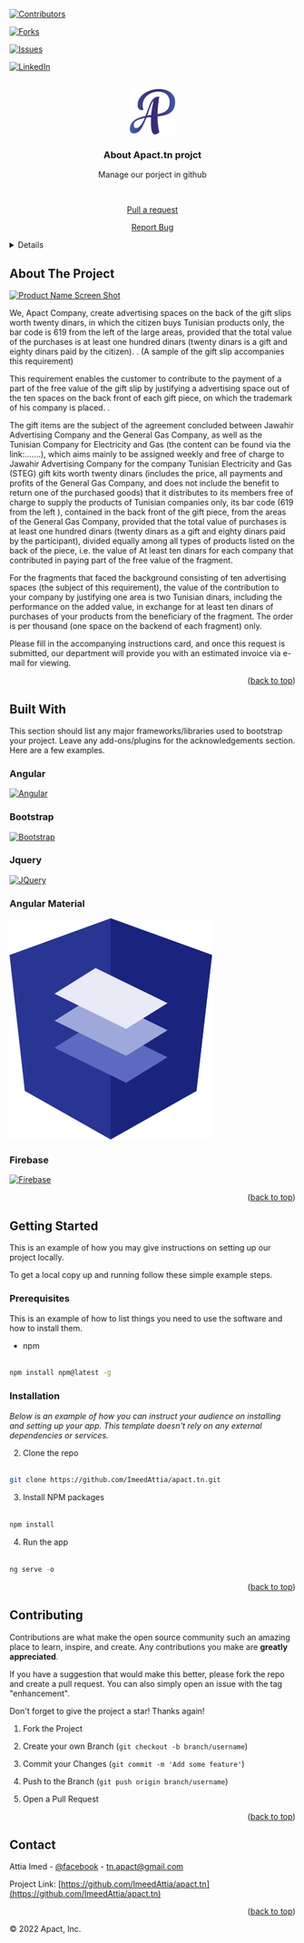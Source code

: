  
<a  name="readme-top"></a>


[![Contributors][contributors-shield]][contributors-url]

[![Forks][forks-shield]][forks-url]

[![Issues][issues-shield]][issues-url]

[![LinkedIn][linkedin-shield]][linkedin-url]

  
  
  

<!-- PROJECT LOGO -->

<br />

<div align="center">

<a  href="https://github.com/ImeedAttia/apact.tn">

<img  src="src/assets/logo.png"  alt="Logo"  width="80"  height="80">

</a>

  

<h3 align="center">About Apact.tn projct</h3>

  

<p align="center">

Manage our porject in github

<br />

<a  href="https://github.com/ImeedAttia/apact.tn/pulls">Pull a request </a>

<a  href="https://github.com/ImeedAttia/apact.tn/issues">Report Bug</a>

</div>

  
  
  

<!-- TABLE OF CONTENTS -->

<details>

## <summary>Table of Contents</summary>

<ol>

<li> <a  href="#about-the-project">About The Project</a>

<ul>

<li><a  href="#built-with">Built With</a></li>

</ul>

**<a  href="#getting-started">Getting Started</a>**

<ul>

<li><a  href="#prerequisites">Prerequisites</a></li>

<li><a  href="#installation">Installation</a></li>

</ul>

</li>

<li><a  href="#usage">Usage</a></li>

<li><a  href="#contributing">Contributing</a></li>



<li><a  href="#contact">Contact</a></li>



</ol>

</details>

  
  
  

<!-- ABOUT THE PROJECT -->

## About The Project

  

[![Product Name Screen Shot][product-screenshot]](src\assets\screen-shot.jpg)

  


We, Apact Company, create advertising spaces on the back of the gift slips worth twenty dinars, in which the citizen buys Tunisian products only, the bar code is 619 from the left of the large areas, provided that the total value of the purchases is at least one hundred dinars (twenty dinars is a gift and eighty dinars paid by the citizen). . (A sample of the gift slip accompanies this requirement)

This requirement enables the customer to contribute to the payment of a part of the free value of the gift slip by justifying a advertising space out of the ten spaces on the back front of each gift piece, on which the trademark of his company is placed. .

 The gift items are the subject of the agreement concluded between Jawahir Advertising Company and the General Gas Company, as well as the Tunisian Company for Electricity and Gas (the content can be found via the link:.......), which aims mainly to be assigned weekly and free of charge to Jawahir Advertising Company for the company Tunisian Electricity and Gas (STEG) gift kits worth twenty dinars (includes the price, all payments and profits of the General Gas Company, and does not include the benefit to return one of the purchased goods) that it distributes to its members free of charge to supply the products of Tunisian companies only, its bar code (619 from the left ), contained in the back front of the gift piece, from the areas of the General Gas Company, provided that the total value of purchases is at least one hundred dinars (twenty dinars as a gift and eighty dinars paid by the participant), divided equally among all types of products listed on the back of the piece, i.e. the value of At least ten dinars for each company that contributed in paying part of the free value of the fragment.

For the fragments that faced the background consisting of ten advertising spaces (the subject of this requirement), the value of the contribution to your company by justifying one area is two Tunisian dinars, including the performance on the added value, in exchange for at least ten dinars of purchases of your products from the beneficiary of the fragment. The order is per thousand (one space on the backend of each fragment) only.

Please fill in the accompanying instructions card, and once this request is submitted, our department will provide you with an estimated invoice via e-mail for viewing.
   

<p align="right">(<a  href="#readme-top">back to top</a>)</p>

  
  
  

## Built With

  

This section should list any major frameworks/libraries used to bootstrap your project. Leave any add-ons/plugins for the acknowledgements section. Here are a few examples.

### Angular

 [![Angular][Angular.io]][Angular-url]
### Bootstrap
 [![Bootstrap][Bootstrap.com]][Bootstrap-url]
### Jquery
 [![JQuery][JQuery.com]][JQuery-url]
### Angular Material
 [![Material][Material.com]][Material-url]
### Firebase
 [![Firebase][Firebase.com]][Firebase-url]

<p align="right">(<a  href="#readme-top">back to top</a>)</p>

  
  
  

<!-- GETTING STARTED -->

## Getting Started

  

This is an example of how you may give instructions on setting up our project locally.

To get a local copy up and running follow these simple example steps.

  

### Prerequisites

  

This is an example of how to list things you need to use the software and how to install them.

* npm

```sh

npm install npm@latest -g

```

  

### Installation

  

_Below is an example of how you can instruct your audience on installing and setting up your app. This template doesn't rely on any external dependencies or services._

  


2. Clone the repo

```sh

git clone https://github.com/ImeedAttia/apact.tn.git

```

3. Install NPM packages

```sh

npm install

```

4. Run the app 

```js

ng serve -o

```

  

<p align="right">(<a  href="#readme-top">back to top</a>)</p>
  
  

<!-- CONTRIBUTING -->

## Contributing

  

Contributions are what make the open source community such an amazing place to learn, inspire, and create. Any contributions you make are **greatly appreciated**.

  

If you have a suggestion that would make this better, please fork the repo and create a pull request. You can also simply open an issue with the tag "enhancement".

Don't forget to give the project a star! Thanks again!

  

1. Fork the Project

2. Create your own Branch (`git checkout -b branch/username`)

3. Commit your Changes (`git commit -m 'Add some feature'`)

4. Push to the Branch (`git push origin branch/username`)

5. Open a Pull Request

  

<p align="right">(<a  href="#readme-top">back to top</a>)</p>

 
  
  

<!-- CONTACT -->

## Contact

  

Attia Imed - [@facebook](https://www.facebook.com/Apact.tn/?ref=page_internal) - tn.apact@gmail.com

  

Project Link: [https://github.com/ImeedAttia/apact.tn](https://github.com/ImeedAttia/apact.tn)

  

<p align="right">(<a  href="#readme-top">back to top</a>)</p>
  

<!-- MARKDOWN LINKS & IMAGES -->

<!-- https://www.markdownguide.org/basic-syntax/#reference-style-links -->

[contributors-shield]: https://img.shields.io/github/contributors/othneildrew/Best-README-Template.svg?style=for-the-badge

[contributors-url]: https://github.com/ImeedAttia/apact.tn/graphs/contributors

[forks-shield]: https://img.shields.io/github/forks/othneildrew/Best-README-Template.svg?style=for-the-badge

[forks-url]: https://github.com/ImeedAttia/apact.tn/fork

[issues-shield]: https://img.shields.io/github/issues/othneildrew/Best-README-Template.svg?style=for-the-badge

[issues-url]: https://github.com/ImeedAttia/apact.tn/issues

[linkedin-shield]: https://img.shields.io/badge/-LinkedIn-black.svg?style=for-the-badge&logo=linkedin&colorB=555

[linkedin-url]:https://www.linkedin.com/in/attia-imed-1977941b6/

[product-screenshot]: images/screenshot.png

[Angular.io]: https://nirajsonawane.github.io/2018/10/27/Angular-Material-Tabs-with-Router/angular.png

[Angular-url]: https://angular.io/

[Bootstrap.com]: https://encrypted-tbn0.gstatic.com/images?q=tbn:ANd9GcSf-aSzPPaGyMYUdUaBjQ8AOY1_HzoQNfuUhIx7D54EP_Gy5V5yRbK3J2phKdznL6WXdD8&usqp=CAU

[Bootstrap-url]: https://getbootstrap.com

[JQuery.com]: https://cdn4.iconfinder.com/data/icons/scripting-and-programming-languages/512/JQuery_logo-512.png

[JQuery-url]: https://jquery.com

[Firebase.com]:https://www.gstatic.com/devrel-devsite/prod/v2b5bf1e5ee8024729fd84fa886683128e430eb1b3bb22f0cfc7a808f093a3934/firebase/images/lockup.svg 

[Firebase-url]: https://firebase.google.com
[Material-url]: https://material.angular.io/
[Material.com]:https://raw.githubusercontent.com/angular-material-extensions/input-counter/HEAD/assets/angular-material-extensions-logo.svg


© 2022 Apact, Inc.

